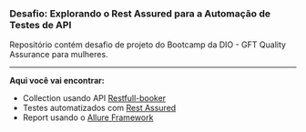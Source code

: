 ### Desafio: Explorando o Rest Assured para a Automação de Testes de API  ###

Repositório contém desafio de projeto do Bootcamp da DIO - GFT Quality Assurance para mulheres.
___
**Aqui você vai encontrar:**

* Collection usando API [Restfull-booker](https://restful-booker.herokuapp.com/apidoc/index.html#api-Booking)
* Testes automatizados com [Rest Assured](https://github.com/rest-assured/rest-assured)
* Report usando o [Allure Framework](https://github.com/allure-framework)






